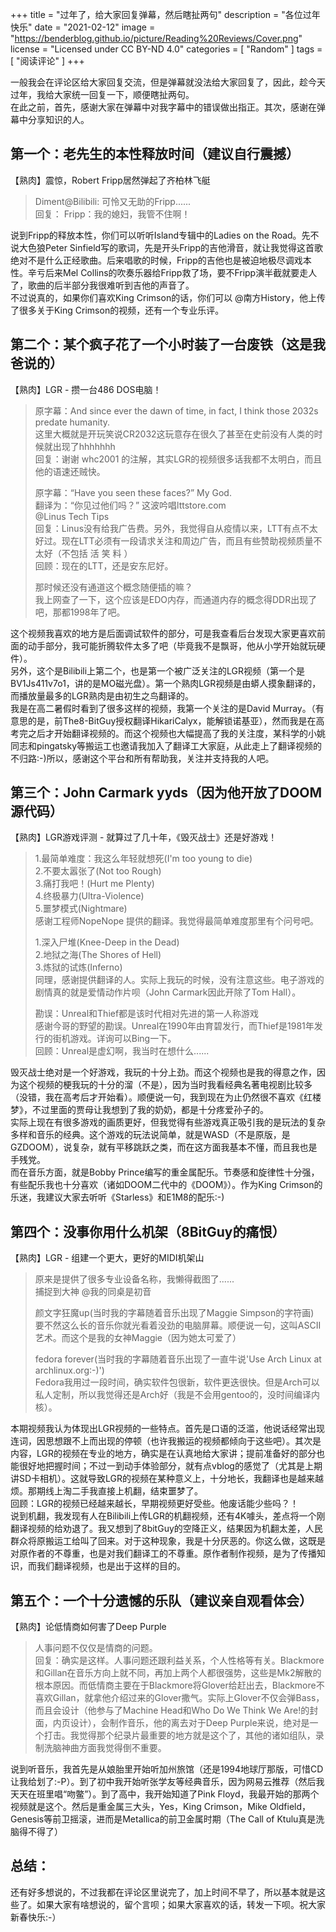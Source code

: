 +++
title = "过年了，给大家回复弹幕，然后瞎扯两句"
description = "各位过年快乐"
date = "2021-02-12"
image = "https://benderblog.github.io/picture/Reading%20Reviews/Cover.png"
license = "Licensed under CC BY-ND 4.0"
categories = [
    "Random"
]
tags = [
    "阅读评论"
]
+++

一般我会在评论区给大家回复交流，但是弹幕就没法给大家回复了，因此，趁今天过年，我给大家统一回复一下，顺便瞎扯两句。  
在此之前，首先，感谢大家在弹幕中对我字幕中的错误做出指正。其次，感谢在弹幕中分享知识的人。  

## 第一个：老先生的本性释放时间（建议自行震撼）

【熟肉】震惊，Robert Fripp居然弹起了齐柏林飞艇

>Diment@Bilibili: 可怜又无助的Fripp......  
>回复： Fripp：我的媳妇，我管不住啊！

说到Fripp的释放本性，你们可以听听Island专辑中的Ladies on the Road。先不说大色狼Peter Sinfield写的歌词，先是开头Fripp的吉他滑音，就让我觉得这首歌绝对不是什么正经歌曲。后来唱歌的时候，Fripp的吉他也是被迫地极尽调戏本性。辛亏后来Mel Collins的吹奏乐器给Fripp救了场，要不Fripp演半截就要走人了，歌曲的后半部分我很难听到吉他的声音了。  
不过说真的，如果你们喜欢King Crimson的话，你们可以 @南方History，他上传了很多关于King Crimson的视频，还有一个专业乐评。

## 第二个：某个疯子花了一个小时装了一台废铁（这是我爸说的）

【熟肉】LGR - 攒一台486 DOS电脑！

>原字幕：And since ever the dawn of time, in fact, I think those 2032s predate humanity.  
>这里大概就是开玩笑说CR2032这玩意存在很久了甚至在史前没有人类的时候就出现了hhhhhhh  
>回复：谢谢 whc2001 的注解，其实LGR的视频很多话我都不太明白，而且他的语速还贼快。  
>  
>原字幕：“Have you seen these faces?” My God.  
>翻译为：“你见过他们吗？” 这波吟唱lttstore.com  
>@Linus Tech Tips  
>回复：Linus没有给我广告费。另外，我觉得自从疫情以来，LTT有点不太好过。现在LTT必须有一段请求关注和周边广告，而且有些赞助视频质量不太好（不包括 活 笑 料 ）  
>回顾：现在的LTT，还是安东尼好。  
> 
>那时候还没有通道这个概念随便插的嘛？  
>我上网查了一下，这个应该是EDO内存，而通道内存的概念得DDR出现了吧，那都1998年了吧。

这个视频我喜欢的地方是后面调试软件的部分，可是我查看后台发现大家更喜欢前面的动手部分，我可能折腾软件太多了吧（毕竟我不是飘哥，他从小学开始就玩硬件）。  
另外，这个是Bilibili上第二个，也是第一个被广泛关注的LGR视频（第一个是BV1Js411v7o1，讲的是MO磁光盘）。第一个熟肉LGR视频是由蟒人摸象翻译的，而播放量最多的LGR熟肉是由初生之鸟翻译的。  
我是在高二暑假时看到了很多这样的视频，我第一个关注的是David Murray。（有意思的是，前The8-BitGuy授权翻译HikariCalyx，能解锁诺基亚），然而我是在高考完之后才开始翻译视频的。而这个视频也大幅提高了我的关注度，某科学的小姚同志和pingatsky等搬运工也邀请我加入了翻译工大家庭，从此走上了翻译视频的不归路:-)所以，感谢这个平台和所有帮助我，关注并支持我的人吧。

## 第三个：John Carmark yyds（因为他开放了DOOM源代码）

【熟肉】LGR游戏评测 - 就算过了几十年，《毁灭战士》还是好游戏！

>1.最简单难度：我这么年轻就想死(I'm too young to die)  
>2.不要太嚣张了(Not too Rough)  
>3.痛打我吧！(Hurt me Plenty)  
>4.终极暴力(Ultra-Violence)  
>5.噩梦模式(Nightmare)  
>感谢工程师NopeNope 提供的翻译。我觉得最简单难度那里有个问号吧。  
> 
>1.深入尸堆(Knee-Deep in the Dead)  
>2.地狱之海(The Shores of Hell)  
>3.炼狱的试炼(Inferno)  
>同理，感谢提供翻译的人。实际上我玩的时候，没有注意这些。电子游戏的剧情真的就是爱情动作片呗（John Carmark因此开除了Tom Hall）。  
> 
>勘误：Unreal和Thief都是该时代相对先进的第一人称游戏  
>感谢今哥的野望的勘误。Unreal在1990年由育碧发行，而Thief是1981年发行的街机游戏。详询可以Bing一下。  
>回顾：Unreal是虚幻啊，我当时在想什么......

毁灭战士绝对是一个好游戏，我玩的十分上劲。而这个视频也是我的得意之作，因为这个视频的梗我玩的十分的溜（不是），因为当时我看经典名著电视剧比较多（没错，我在高考后才开始看）。顺便说一句，我到现在为止仍然很不喜欢《红楼梦》，不过里面的贾母让我想到了我的奶奶，都是十分疼爱孙子的。  
实际上现在有很多游戏的画质更好，但我觉得有些游戏真正吸引我的是玩法的复杂多样和音乐的经典。这个游戏的玩法说简单，就是WASD（不是原版，是GZDOOM），说复杂，就有平移跳跃之类，而在这方面我基本不懂，而且我也是手残党。  
而在音乐方面，就是Bobby Prince编写的重金属配乐。节奏感和旋律性十分强，有些配乐我也十分喜欢（诸如DOOM二代中的《DOOM》）。作为King Crimson的乐迷，我建议大家去听听《Starless》和E1M8的配乐:-)

## 第四个：没事你用什么机架（8BitGuy的痛恨）

【熟肉】LGR - 组建一个更大，更好的MIDI机架山

>原来是提供了很多专业设备名称，我懒得截图了......  
>捕捉到大神 @我的同桌是初音  
> 
>颜文字狂魔up(当时我的字幕随着音乐出现了Maggie Simpson的字符画)  
>要不然这么长的音乐你就光看着没劲的电脑屏幕。顺便说一句，这叫ASCII艺术。而这个是我的女神Maggie（因为她太可爱了）  
> 
>fedora forever(当时我的字幕随着音乐出现了一直牛说'Use Arch Linux at archlinux.org:-)')  
>Fedora我用过一段时间，确实软件包很新，软件更迭很快。但是Arch可以私人定制，所以我觉得还是Arch好（我是不会用gentoo的，没时间编译内核）。

本期视频我认为体现出LGR视频的一些特点。首先是口语的泛滥，他说话经常出现连词，因思想跟不上而出现的停顿（也许我搬运的视频都倾向于这些吧）。其次是内容，LGR的视频在专业的地方，确实是在认真地给大家讲；提前准备好的部分也能很好地把握时间；不过一到动手体验部分，就有点vblog的感觉了（尤其是上期讲SD卡相机）。这就导致LGR的视频在某种意义上，十分地长，我翻译也是越来越烦。那期线上淘二手我直接上机翻，结束噩梦了。  
回顾：LGR的视频已经越来越长，早期视频更好受些。他废话能少些吗？！  
说到机翻，我发现有人在Bilibili上传LGR的机翻视频，还有4K噱头，差点将一个刚翻译视频的给劝退了。我又想到了8bitGuy的空降正义，结果因为机翻太差，人民群众将原搬运工给叫了回来。对于这种现象，我是十分厌恶的。你这么做，这既是对原作者的不尊重，也是对我们翻译工的不尊重。原作者制作视频，是为了传播知识，而我们翻译视频，也是出于这样的目的。

## 第五个：一个十分遗憾的乐队（建议亲自观看体会）

【熟肉】论低情商如何害了Deep Purple

>人事问题不仅仅是情商的问题。  
>回复：确实是这样。人事问题还跟利益关系，个人性格等有关。Blackmore和Gillan在音乐方向上就不同，再加上两个人都很强势，这些是Mk2解散的根本原因。而低情商主要在于Blackmore将Glover给赶出去，Blackmore不喜欢Gillan，就拿他介绍过来的Glover撒气。实际上Glover不仅会弹Bass，而且会设计（他参与了Machine Head和Who Do We Think We Are!的封面，内页设计），会制作音乐，他的离去对于Deep Purple来说，绝对是一个打击。我觉得那个纪录片最重要的地方就是这个了，其他的诸如组队，录制洗脑神曲方面我觉得倒不重要。

说到听音乐，我首先是从娘胎里开始听加州旅馆（还是1994地球厅那版，可惜CD让我给划了:-P）。到了初中我开始听张学友等经典音乐，因为网易云推荐（然后我天天在班里唱“吻鳖”）。到了高中，我开始知道了Pink Floyd，我最开始的那两个视频就是这个。然后是重金属三大头，Yes，King Crimson，Mike Oldfield，Genesis等前卫摇滚，进而是Metallica的前卫金属时期（The Call of Ktulu真是洗脑得不得了）  


## 总结：

还有好多想说的，不过我都在评论区里说完了，加上时间不早了，所以基本就是这些了。如果大家有啥想说的，留个言呗；如果大家喜欢的话，转发一下呗。祝大家新春快乐:-）

